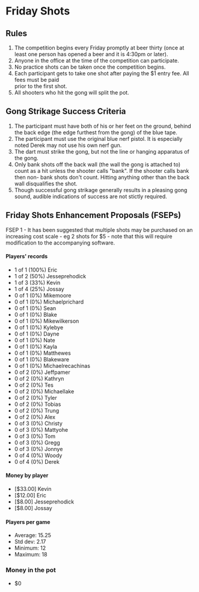 Friday Shots
=============

Rules
-----
1. The competition begins every Friday promptly at beer thirty (once at least one person has opened a beer and it is 4:30pm or later).
2. Anyone in the office at the time of the competition can participate.
3. No practice shots can be taken once the competition begins.
4. Each participant gets to take one shot after paying the $1 entry fee. All fees must be paid  
   prior to the first shot.
5. All shooters who hit the gong will split the pot.


Gong Strikage Success Criteria
------------------------------
1. The participant must have both of his or her feet on the ground, behind the back edge (the edge furthest from the gong) of the blue tape.
2. The participant must use the original blue nerf pistol. It is especially noted
   Derek may not use his own nerf gun.
3. The dart must strike the gong, but not the line or hanging apparatus of the gong. 
4. Only bank shots off the back wall (the wall the gong is attached to) count as
   a hit unless the shooter calls "bank". If the shooter calls bank then non-
   bank shots don't count. Hitting anything other than the back wall disqualifies
   the shot.
5. Though successful gong strikage generally results in a pleasing gong sound, audible indications of success are not stictly required.


Friday Shots Enhancement Proposals (FSEPs)
------------------------------------------
FSEP 1 - It has been suggested that multiple shots may be purchased on an increasing
     cost scale - eg 2 shots for $5 - note that this will require modification to the
     accompanying software.

####  Players' records  ####
* 1 of 1 (100%) Eric
* 1 of 2 (50%) Jesseprehodick
* 1 of 3 (33%) Kevin
* 1 of 4 (25%) Jossay
* 0 of 1 (0%) Mikemoore
* 0 of 1 (0%) Michaelprichard
* 0 of 1 (0%) Sean
* 0 of 1 (0%) Blake
* 0 of 1 (0%) Mikewilkerson
* 0 of 1 (0%) Kylebye
* 0 of 1 (0%) Dayne
* 0 of 1 (0%) Nate
* 0 of 1 (0%) Kayla
* 0 of 1 (0%) Matthewes
* 0 of 1 (0%) Blakeware
* 0 of 1 (0%) Michaelrecachinas
* 0 of 2 (0%) Jeffpamer
* 0 of 2 (0%) Kathryn
* 0 of 2 (0%) Tes
* 0 of 2 (0%) Michaellake
* 0 of 2 (0%) Tyler
* 0 of 2 (0%) Tobias
* 0 of 2 (0%) Trung
* 0 of 2 (0%) Alex
* 0 of 3 (0%) Christy
* 0 of 3 (0%) Mattyohe
* 0 of 3 (0%) Tom
* 0 of 3 (0%) Gregg
* 0 of 3 (0%) Jonnye
* 0 of 4 (0%) Woody
* 0 of 4 (0%) Derek

#### Money by player  ####
* [$33.00] Kevin
* [$12.00] Eric
* [$8.00] Jesseprehodick
* [$8.00] Jossay

#### Players per game  ####
* Average: 15.25
* Std dev: 2.17
* Minimum: 12
* Maximum: 18

### Money in the pot ###
* $0
